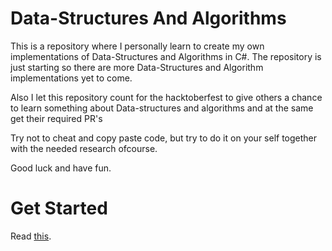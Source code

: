 # Data-Structures And Algorithms

This is a repository where I personally learn to create my own implementations of Data-Structures and Algorithms in C#.
The repository is just starting so there are more Data-Structures and Algorithm implementations yet to come.

Also I let this repository count for the hacktoberfest to give others a chance to learn something about Data-structures and algorithms and at the same get their required PR's

Try not to cheat and copy paste code, but try to do it on your self together with the needed research ofcourse.

Good luck and have fun.

# Get Started
Read [this](CONTRIBUTING.md).
